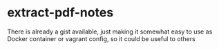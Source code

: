 # extract-pdf-notes
There is already a gist available, just making it somewhat easy to use as Docker container or vagrant config, so it could be useful to others
